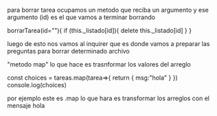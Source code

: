 para borrar tarea ocupamos un metodo que reciba un argumento y ese argumento (id) es el que vamos a terminar borrando 

borrarTarea(id=""){
        if (this._listado[id]){
            delete this._listado[id]
         }
    }



luego de esto nos vamos al inquirer que es donde vamos a preparar las preguntas para borrar determinado archivo


"metodo map" 
lo que hace es trasnformar los valores del arreglo 

 const choices = tareas.map(tarea=>{
            return {
                msg:"hola"
            }
        })
        console.log(choices)

    
por ejemplo este es .map lo que hara es transformar los arreglos con el mensaje hola 

